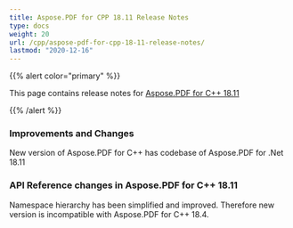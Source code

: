 ```yaml
---
title: Aspose.PDF for CPP 18.11 Release Notes
type: docs
weight: 20
url: /cpp/aspose-pdf-for-cpp-18-11-release-notes/
lastmod: "2020-12-16"
---
```


{{% alert color="primary" %}} 

This page contains release notes for [Aspose.PDF for C++ 18.11](https://www.nuget.org/packages/Aspose.PDF.CPP/18.11.0)

{{% /alert %}} 
### **Improvements and Changes**
New version of Aspose.PDF for C++ has codebase of Aspose.PDF for .Net 18.11
### **API Reference changes in Aspose.PDF for C++ 18.11**
Namespace hierarchy has been simplified and improved. Therefore new version is incompatible with Aspose.PDF for C++ 18.4.

